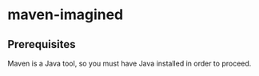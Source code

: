 # maven-imagined

## Prerequisites

Maven is a Java tool, so you must have Java installed in order to proceed.
